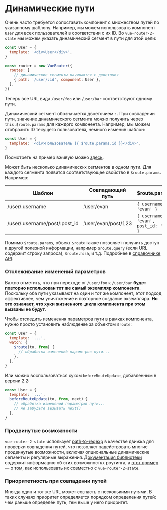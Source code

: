 # Динамические пути

Очень часто требуется сопоставить компонент с множеством путей по указанному шаблону. Например, мы можем использовать компонент `User` для всех пользователей в соответствии с их ID. Во `vue-router-2-state` мы можем указать динамический сегмент в пути для этой цели:

```js
const User = {
  template: '<div>User</div>',
}

const router = new VueRouter({
  routes: [
    // динамические сегменты начинаются с двоеточия
    { path: '/user/:id', component: User },
  ],
})
```

Теперь все URL вида `/user/foo` или `/user/bar` соответствуют одному пути.

Динамический сегмент обозначается двоеточием `:`. При совпадении пути, значение динамического сегмента можно получить через `this.$route.params` для каждого компонента. Например, мы можем отобразить ID текущего пользователя, немного изменив шаблон:

```js
const User = {
  template: '<div>Пользователь {{ $route.params.id }}</div>',
}
```

Посмотреть на пример вживую можно [здесь](https://jsfiddle.net/yyx990803/4xfa2f19/).

Может быть несколько динамических сегментов в одном пути. Для каждого сегмента появится соответствующее свойство в `$route.params`. Например:

| Шаблон                        | Совпадающий путь    | $route.params                          |
| ----------------------------- | ------------------- | -------------------------------------- |
| /user/:username               | /user/evan          | `{ username: 'evan' }`                 |
| /user/:username/post/:post_id | /user/evan/post/123 | `{ username: 'evan', post_id: '123' }` |

Помимо `$route.params`, объект `$route` также позволяет получить доступ к другой полезной информации, например `$route.query` (если URL содержит строку запроса), `$route.hash`, и т.д. Подробнее в [справочнике API](../api/route-object.md).

### Отслеживание изменений параметров

Важно отметить, что при переходе от `/user/foo` к `/user/bar` **будет повторно использован тот же самый экземпляр компонента**. Поскольку оба пути указывают на один и тот же компонент, этот подход эффективнее, чем уничтожение и повторное создание экземпляра. **Но это означает, что хуки жизненного цикла компонента при этом вызваны не будут**.

Чтобы отследить изменения параметров пути в рамках компонента, нужно просто установить наблюдение за объектом `$route`:

```js
const User = {
  template: '...',
  watch: {
    $route(to, from) {
      // обработка изменений параметров пути...
    },
  },
}
```

Или можно воспользоваться хуком `beforeRouteUpdate`, добавленным в версии 2.2:

```js
const User = {
  template: '...',
  beforeRouteUpdate(to, from, next) {
    // обработка изменений параметров пути...
    // не забудьте вызывать next()
  },
}
```

### Продвинутые возможности

`vue-router-2-state` использует [path-to-regexp](https://github.com/pillarjs/path-to-regexp) в качестве движка для проверки совпадения путей, что позволяет задействовать многие продвинутые возможности, включая опциональные динамические сегменты и регулярные выражения. [Документация библиотеки](https://github.com/pillarjs/path-to-regexp#parameters) содержит информацию об этих возможностях роутинга, а [этот пример](https://github.com/zachhaber/vue-router-state/blob/dev/examples/route-matching/app.js) — о том, как использовать их совместно с `vue-router-2-state`.

### Приоритетность при совпадении путей

Иногда один и тот же URL может совпасть с несколькими путями. В таких случаях приоритет определяется порядком определения путей: чем раньше определён путь, тем выше у него приоритет.
